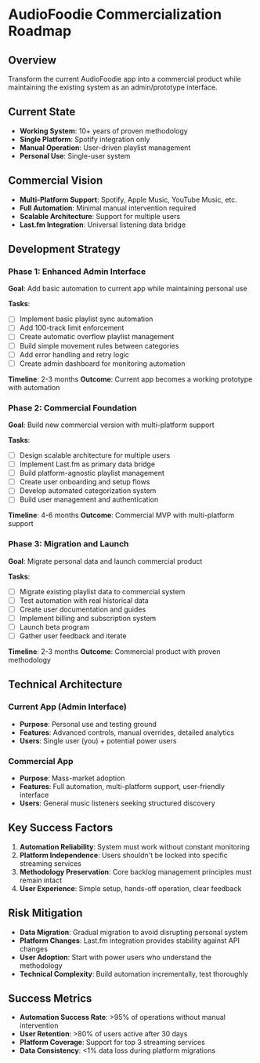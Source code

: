 # AudioFoodie Commercialization Roadmap

## Overview

Transform the current AudioFoodie app into a commercial product while maintaining the existing system as an admin/prototype interface.

## Current State

- **Working System**: 10+ years of proven methodology
- **Single Platform**: Spotify integration only
- **Manual Operation**: User-driven playlist management
- **Personal Use**: Single-user system

## Commercial Vision

- **Multi-Platform Support**: Spotify, Apple Music, YouTube Music, etc.
- **Full Automation**: Minimal manual intervention required
- **Scalable Architecture**: Support for multiple users
- **Last.fm Integration**: Universal listening data bridge

## Development Strategy

### Phase 1: Enhanced Admin Interface
**Goal**: Add basic automation to current app while maintaining personal use

**Tasks**:
- [ ] Implement basic playlist sync automation
- [ ] Add 100-track limit enforcement
- [ ] Create automatic overflow playlist management
- [ ] Build simple movement rules between categories
- [ ] Add error handling and retry logic
- [ ] Create admin dashboard for monitoring automation

**Timeline**: 2-3 months
**Outcome**: Current app becomes a working prototype with automation

### Phase 2: Commercial Foundation
**Goal**: Build new commercial version with multi-platform support

**Tasks**:
- [ ] Design scalable architecture for multiple users
- [ ] Implement Last.fm as primary data bridge
- [ ] Build platform-agnostic playlist management
- [ ] Create user onboarding and setup flows
- [ ] Develop automated categorization system
- [ ] Build user management and authentication

**Timeline**: 4-6 months
**Outcome**: Commercial MVP with multi-platform support

### Phase 3: Migration and Launch
**Goal**: Migrate personal data and launch commercial product

**Tasks**:
- [ ] Migrate existing playlist data to commercial system
- [ ] Test automation with real historical data
- [ ] Create user documentation and guides
- [ ] Implement billing and subscription system
- [ ] Launch beta program
- [ ] Gather user feedback and iterate

**Timeline**: 2-3 months
**Outcome**: Commercial product with proven methodology

## Technical Architecture

### Current App (Admin Interface)
- **Purpose**: Personal use and testing ground
- **Features**: Advanced controls, manual overrides, detailed analytics
- **Users**: Single user (you) + potential power users

### Commercial App
- **Purpose**: Mass-market adoption
- **Features**: Full automation, multi-platform support, user-friendly interface
- **Users**: General music listeners seeking structured discovery

## Key Success Factors

1. **Automation Reliability**: System must work without constant monitoring
2. **Platform Independence**: Users shouldn't be locked into specific streaming services
3. **Methodology Preservation**: Core backlog management principles must remain intact
4. **User Experience**: Simple setup, hands-off operation, clear feedback

## Risk Mitigation

- **Data Migration**: Gradual migration to avoid disrupting personal system
- **Platform Changes**: Last.fm integration provides stability against API changes
- **User Adoption**: Start with power users who understand the methodology
- **Technical Complexity**: Build automation incrementally, test thoroughly

## Success Metrics

- **Automation Success Rate**: >95% of operations without manual intervention
- **User Retention**: >80% of users active after 30 days
- **Platform Coverage**: Support for top 3 streaming services
- **Data Consistency**: <1% data loss during platform migrations
